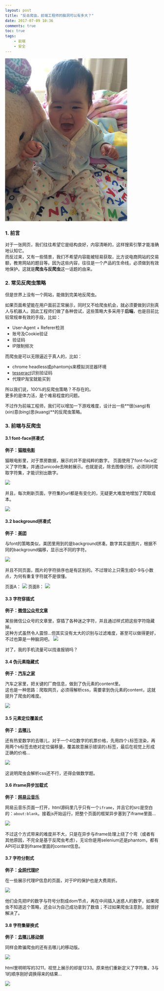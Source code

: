 ```yaml
---
layout: post
title: "反击爬虫，前端工程师的脑洞可以有多大？"
date: 2017-07-09 10:36
comments: true
toc: true
tags: 
	- 前端
	- 安全
---
```


<p><img src="https://raw.githubusercontent.com/ruoyi0531/zz/master/IMG_4792.jpg" width="400"></p>

<!--*—— 同时发表于[imweb.io](http://imweb.io/topic/595b7161d6ca6b4f0ac71f05)* -->

### 1. 前言

对于一张网页，我们往往希望它是结构良好，内容清晰的，这样搜索引擎才能准确地认知它。       
而反过来，又有一些情景，我们不希望内容能被轻易获取，比方说电商网站的交易额，教育网站的题目等。因为这些内容，往往是一个产品的生命线，必须做到有效地保护。这就是**爬虫与反爬虫**这一话题的由来。

<!-- more -->

### 2. 常见反爬虫策略

但是世界上没有一个网站，能做到完美地反爬虫。

如果页面希望能在用户面前正常展示，同时又不给爬虫机会，就必须要做到识别真人与机器人。因此工程师们做了各种尝试，这些策略大多采用于**后端**，也是目前比较常规单有效的手段，比如：
* User-Agent + Referer检测
* 账号及Cookie验证
* 验证码
* IP限制频次

而爬虫是可以无限逼近于真人的，比如：
* chrome headless或phantomjs来模拟浏览器环境
* [tesseract](http://udn.yyuap.com/doc/ae/920457.html)识别验证码
* 代理IP淘宝就能买到

所以我们说，100%的反爬虫策略？不存在的。        
更多的是体力活，是个难易程度的问题。

不过作为前端工程师，我们可以增加一下游戏难度，设计出一些**很(sang)有(xin)意(bing)思(kuang)**的反爬虫策略。

### 3. 前端与反爬虫

#### 3.1 font-face拼凑式

**例子：[猫眼电影](http://maoyan.com/films/342601)**

猫眼电影里，对于票房数据，展示的并不是纯粹的数字。
页面使用了font-face定义了字符集，并通过unicode去映射展示。也就是说，除去图像识别，必须同时爬取字符集，才能识别出数字。

![](http://7tszky.com1.z0.glb.clouddn.com/Fr4tKHT39qEwCjjK7QlhWpHWNkvs)

并且，每次刷新页面，字符集的url都是有变化的，无疑更大难度地增加了爬取成本。

![](http://7tszky.com1.z0.glb.clouddn.com/FnBGGXcZgJ_PN9CbX5gVz_f5Y579)


#### 3.2 background拼凑式

**例子：[美团](http://www.meituan.com/dianying/342601?#content)**

与font的策略类似，美团里用到的是background拼凑。数字其实是图片，根据不同的background偏移，显示出不同的字符。

![](http://7tszky.com1.z0.glb.clouddn.com/FvAROr33mC0rpTFO46Xtl3j-8HrW)

并且不同页面，图片的字符排序也是有区别的。不过理论上只需生成0-9与小数点，为何有重复字符就不是很懂。

页面A：
![](http://7tszky.com1.z0.glb.clouddn.com/Fp_3RGHisGjjKoofp-W7oOx731ry)
页面B：
![](http://7tszky.com1.z0.glb.clouddn.com/FiuQ2nSHzD6VoM2L_LDloXUo9ndL)


#### 3.3 字符穿插式

**例子：[微信公众号文章](https://mp.weixin.qq.com/s?__biz=MzI0MDYwNjk2OA==&mid=2247484365&idx=4&sn=291a93e8a4ce6e90d3b6ef8b98fe09c4&chksm=e919085ade6e814cc037ecf6a873f22da0e492911a4e539e6f8fdeff022806b4d248c4d54194&scene=4)**


某些微信公众号的文章里，穿插了各种迷之字符，并且通过样式把这些字符隐藏掉。       
这种方式虽然令人震惊…但其实没有太大的识别与过滤难度，甚至可以做得更好，不过也算是一种脑洞吧。
![](http://7tszky.com1.z0.glb.clouddn.com/FoFF_VXDYzM0DyLDjAbOz8ATzH59)

对了，我的手机流量可以找谁报销吗？


#### 3.4 伪元素隐藏式

**例子：[汽车之家](http://car.autohome.com.cn/config/series/3170.html)**

汽车之家里，把关键的厂商信息，做到了伪元素的content里。        
这也是一种思路：爬取网页，必须得解析css，需要拿到伪元素的content，这就提升了爬虫的难度。

![](http://7tszky.com1.z0.glb.clouddn.com/FslsPbUtQhM2uE_bK-LZw7NHynl5)


#### 3.5 元素定位覆盖式

**例子：[去哪儿](https://flight.qunar.com/site/oneway_list.htm?searchDepartureAirport=%E5%B9%BF%E5%B7%9E&searchArrivalAirport=%E5%8C%97%E4%BA%AC&searchDepartureTime=2017-07-06&searchArrivalTime=2017-07-09&nextNDays=0&startSearch=true&fromCode=CAN&toCode=BJS&from=qunarindex&lowestPrice=null)**

还有热爱数学的去哪儿，对于一个4位数字的机票价格，先用四个``i``标签渲染，再用两个``b``标签去绝对定位偏移量，覆盖故意展示错误的``i``标签，最后在视觉上形成正确的价格…

![](http://7tszky.com1.z0.glb.clouddn.com/FtZdGFs-53tAYT10GS_ukosJL8CF)

这说明爬虫会解析css还不行，还得会做数学题。


#### 3.6 iframe异步加载式

**例子：[网易云音乐](http://music.163.com/#/song?id=424477863)**

网易云音乐页面一打开，html源码里几乎只有一个``iframe``，并且它的src是空白的：``about:blank``。接着js开始运行，把整个页面的框架异步塞到了iframe里面…

![](http://7tszky.com1.z0.glb.clouddn.com/FjHp4gqXWu1YeYWVJ1vkMAgRzO-g)

不过这个方式带来的难度并不大，只是在异步与iframe处理上绕了个弯（或者有其他原因，不完全是基于反爬虫考虑），无论你是用selenium还是phantom，都有API可以拿到iframe里面的content信息。


#### 3.7 字符分割式

**例子：[全网代理IP](http://www.goubanjia.com/)**

在一些展示代理IP信息的页面，对于IP的保护也是大费周折。

![](http://7tszky.com1.z0.glb.clouddn.com/FiY93YeoTulfbXWBxfX3nrksVQVV)

他们会先把IP的数字与符号分割成dom节点，再在中间插入迷惑人的数字，如果爬虫不知道这个策略，还会以为自己成功拿到了数值；不过如果爬虫注意到，就很好解决了。


#### 3.8 字符集替换式

**例子：[去哪儿移动侧](https://m.flight.qunar.com/ncs/page/flightlist?depCity=%E5%8C%97%E4%BA%AC&arrCity=%E4%B8%8A%E6%B5%B7&goDate=2017-07-05&backDate=&sort=&airLine=&from=)**

同样会欺骗爬虫的还有去哪儿的移动版。

![](http://7tszky.com1.z0.glb.clouddn.com/Ft3i0NfbT8udcJ-OMIQQvdeU-LTb)

html里明明写的3211，视觉上展示的却是1233。原来他们重新定义了字符集，3与1的顺序刚好调换得来的结果…

![](http://7tszky.com1.z0.glb.clouddn.com/FoMbTu14ollkxEO0tSv7F55ZVxMq)
